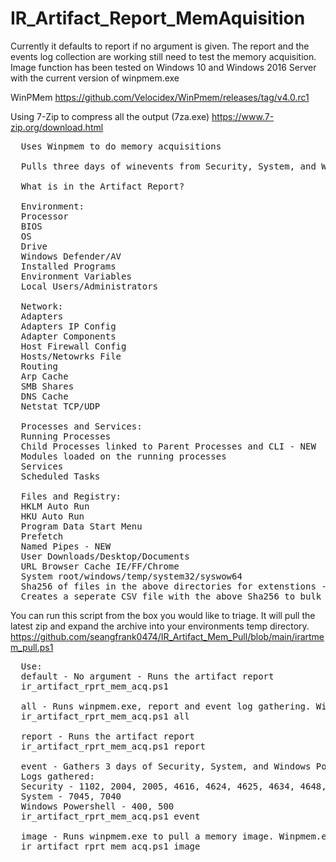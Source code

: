 # IR_Artifact_Report_MemAquisition

Currently it defaults to report if no argument is given.
The report and the events log collection are working still need to test the memory acquisition.
Image function has been tested on Windows 10 and Windows 2016 Server with the current version of winpmem.exe

WinPMem
https://github.com/Velocidex/WinPmem/releases/tag/v4.0.rc1

Using 7-Zip to compress all the output (7za.exe)
https://www.7-zip.org/download.html

<pre>
  Uses Winpmem to do memory acquisitions
  
  Pulls three days of winevents from Security, System, and Windows Powershell
  
  What is in the Artifact Report?
  
  Environment:
  Processor
  BIOS
  OS
  Drive
  Windows Defender/AV
  Installed Programs
  Environment Variables
  Local Users/Administrators
  
  Network:
  Adapters
  Adapters IP Config
  Adapter Components
  Host Firewall Config
  Hosts/Netowrks File
  Routing
  Arp Cache
  SMB Shares
  DNS Cache
  Netstat TCP/UDP
  
  Processes and Services:
  Running Processes
  Child Processes linked to Parent Processes and CLI - NEW
  Modules loaded on the running processes
  Services
  Scheduled Tasks
  
  Files and Registry:
  HKLM Auto Run
  HKU Auto Run
  Program Data Start Menu
  Prefetch
  Named Pipes - NEW
  User Downloads/Desktop/Documents
  URL Browser Cache IE/FF/Chrome
  System root/windows/temp/system32/syswow64
  Sha256 of files in the above directories for extenstions - .exe,.com,.dll,.sys,.zip,.rar,.dat,.tar,.gz,.tgz,.bin,.js,.pdf,.doc,.docx,.xls,.xlsx
  Creates a seperate CSV file with the above Sha256 to bulk check with things like Virus Total
</pre>

You can run this script from the box you would like to triage. 
It will pull the latest zip and expand the archive into your environments temp directory.
https://github.com/seangfrank0474/IR_Artifact_Mem_Pull/blob/main/irartmem_pull.ps1

<pre>
  Use:
  default - No argument - Runs the artifact report
  ir_artifact_rprt_mem_acq.ps1 
  
  all - Runs winpmem.exe, report and event log gathering. Winpmem.exe needs to be in the same directory as the script
  ir_artifact_rprt_mem_acq.ps1 all
  
  report - Runs the artifact report
  ir_artifact_rprt_mem_acq.ps1 report
  
  event - Gathers 3 days of Security, System, and Windows PowerShell events and writes them out to a json files.
  Logs gathered:
  Security - 1102, 2004, 2005, 4616, 4624, 4625, 4634, 4648, 4657, 4663, 4688, 4697, 4698, 4699, 4700, 4701, 4702, 4719, 4720, 4722, 4723, 4725, 4728, 4732, 4735, 4737,     4738, 4740, 4755, 4756, 4767, 4772, 4777, 4782, 4946, 4947, 4950, 4954, 4964, 5025, 5031, 5140, 5152, 5153, 5155, 5157, 5447
  System - 7045, 7040
  Windows Powershell - 400, 500
  ir_artifact_rprt_mem_acq.ps1 event
  
  image - Runs winpmem.exe to pull a memory image. Winpmem.exe needs to be in the same directory as the script
  ir_artifact_rprt_mem_acq.ps1 image
</pre>
  
